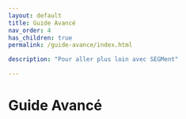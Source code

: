 ```yaml
---
layout: default
title: Guide Avancé
nav_order: 4
has_children: true
permalink: /guide-avance/index.html

description: "Pour aller plus loin avec SEGMent"

---
```


# Guide Avancé
